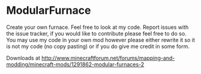 ModularFurnace
==============
Create your own furnace. Feel free to look at my code. Report issues with the issue tracker, if you would like to contribute please feel free to do so. You may use my code in your own mod however please either rewrite it so it is not my code (no copy pasting) or if you do give me credit in some form. 

Downloads at http://www.minecraftforum.net/forums/mapping-and-modding/minecraft-mods/1291862-modular-furnaces-2
